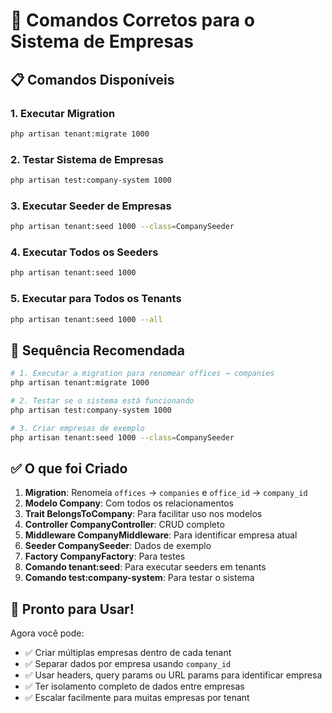 # 🎯 Comandos Corretos para o Sistema de Empresas

## 📋 Comandos Disponíveis

### **1. Executar Migration**
```bash
php artisan tenant:migrate 1000
```

### **2. Testar Sistema de Empresas**
```bash
php artisan test:company-system 1000
```

### **3. Executar Seeder de Empresas**
```bash
php artisan tenant:seed 1000 --class=CompanySeeder
```

### **4. Executar Todos os Seeders**
```bash
php artisan tenant:seed 1000
```

### **5. Executar para Todos os Tenants**
```bash
php artisan tenant:seed 1000 --all
```

## 🚀 Sequência Recomendada

```bash
# 1. Executar a migration para renomear offices → companies
php artisan tenant:migrate 1000

# 2. Testar se o sistema está funcionando
php artisan test:company-system 1000

# 3. Criar empresas de exemplo
php artisan tenant:seed 1000 --class=CompanySeeder
```

## ✅ O que foi Criado

1. **Migration**: Renomeia `offices` → `companies` e `office_id` → `company_id`
2. **Modelo Company**: Com todos os relacionamentos
3. **Trait BelongsToCompany**: Para facilitar uso nos modelos
4. **Controller CompanyController**: CRUD completo
5. **Middleware CompanyMiddleware**: Para identificar empresa atual
6. **Seeder CompanySeeder**: Dados de exemplo
7. **Factory CompanyFactory**: Para testes
8. **Comando tenant:seed**: Para executar seeders em tenants
9. **Comando test:company-system**: Para testar o sistema

## 🎉 Pronto para Usar!

Agora você pode:
- ✅ Criar múltiplas empresas dentro de cada tenant
- ✅ Separar dados por empresa usando `company_id`
- ✅ Usar headers, query params ou URL params para identificar empresa
- ✅ Ter isolamento completo de dados entre empresas
- ✅ Escalar facilmente para muitas empresas por tenant
